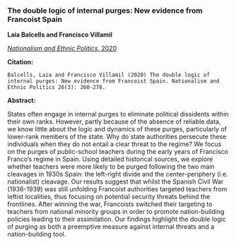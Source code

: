 ### The double logic of internal purges: New evidence from Francoist Spain

**Laia Balcells and Francisco Villamil**

[*Nationalism and Ethnic Politics*, 2020](https://doi.org/10.1080/13537113.2020.1795451)

**Citation:**

```
Balcells, Laia and Francisco Villamil (2020) The double logic of internal purges: New evidence from Francoist Spain. Nationalism and Ethnic Politics 26(3): 260-278.
```

**Abstract:**

States often engage in internal purges to eliminate political dissidents within their own ranks. However, partly because of the absence of reliable data, we know little about the logic and dynamics of these purges, particularly of lower-rank members of the state. Why do state authorities persecute these individuals when they do not entail a clear threat to the regime? We focus on the purges of public-school teachers during the early years of Francisco Franco’s regime in Spain. Using detailed historical sources, we explore whether teachers were more likely to be purged following the two main cleavages in 1930s Spain: the left-right divide and the center-periphery (i.e. nationalist) cleavage. Our results suggest that whilst the Spanish Civil War (1936-1939) was still unfolding Francoist authorities targeted teachers from leftist localities, thus focusing on potential security threats behind the frontlines. After winning the war, Francoists switched their targeting to teachers from national minority groups in order to promote nation-building policies leading to their assimilation. Our findings highlight the double logic of purging as both a preemptive measure against internal threats and a nation-building tool.